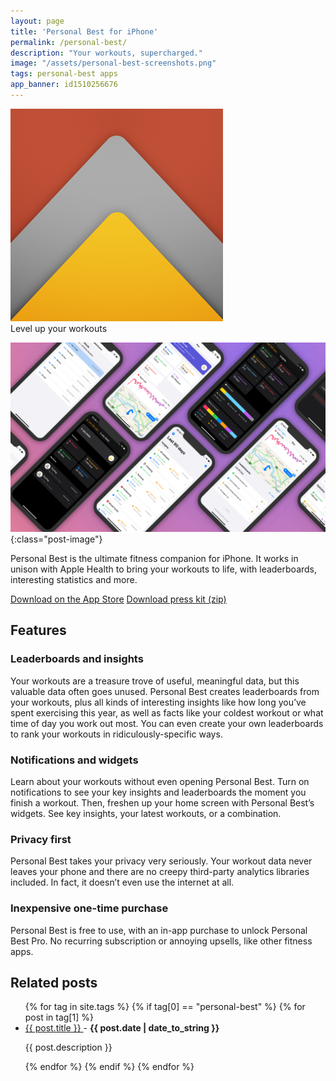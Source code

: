 ```yaml
---
layout: page
title: 'Personal Best for iPhone'
permalink: /personal-best/
description: "Your workouts, supercharged."
image: "/assets/personal-best-screenshots.png"
tags: personal-best apps
app_banner: id1510256676
---
```


<div class="app">
    <img src="/assets/personal-best-icon.png" class="app-icon" />
    <div>
        <span>Level up your workouts</span>
    </div>
</div>

![Various screenshots of Personal Best](/assets/personal-best-banner.png){:class="post-image"}

Personal Best is the ultimate fitness companion for iPhone. It works in unison with Apple Health to bring your workouts to life, with leaderboards, interesting statistics and more.

<div class="flex-wrapper">
  <a class="button" href="https://apps.apple.com/gb/app/personal-best-workouts/id1510256676">Download on the App Store</a>
  <a class="button" href="/assets/pb-presskit.zip">Download press kit (zip)</a>
</div>

## Features

### Leaderboards and insights

Your workouts are a treasure trove of useful, meaningful data, but this valuable data often goes unused. Personal Best creates leaderboards from your workouts, plus all kinds of interesting insights like how long you’ve spent exercising this year, as well as facts like your coldest workout or what time of day you work out most. You can even create your own leaderboards to rank your workouts in ridiculously-specific ways.

### Notifications and widgets

Learn about your workouts without even opening Personal Best. Turn on notifications to see your key insights and leaderboards the moment you finish a workout. Then, freshen up your home screen with Personal Best’s widgets. See key insights, your latest workouts, or a combination.

### Privacy first

Personal Best takes your privacy very seriously. Your workout data never leaves your phone and there are no creepy third-party analytics libraries included. In fact, it doesn’t even use the internet at all.

### Inexpensive one-time purchase

Personal Best is free to use, with an in-app purchase to unlock Personal Best Pro. No recurring subscription or annoying upsells, like other fitness apps.

## Related posts

<ul>
  {% for tag in site.tags %}
    {% if tag[0] == "personal-best" %}
      {% for post in tag[1] %}
        <li>
          <a href="{{ post.url }}">
            {{ post.title }}
          </a>
          - <strong>{{ post.date | date_to_string }}</strong>
          <p>{{ post.description }}</p>
        </li>
      {% endfor %}
    {% endif %}
  {% endfor %}
</ul>